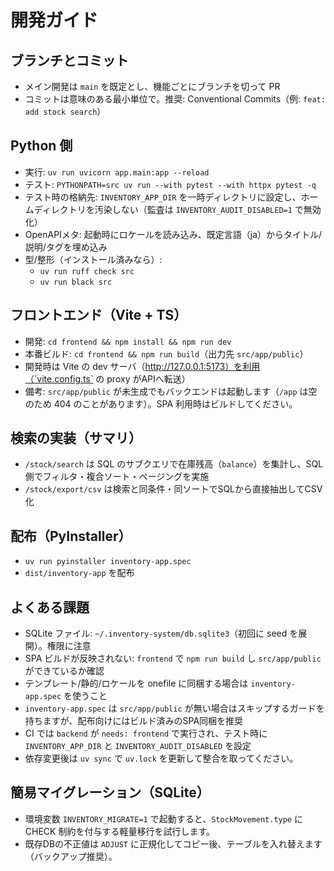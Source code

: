 # 開発ガイド

## ブランチとコミット
- メイン開発は `main` を既定とし、機能ごとにブランチを切って PR
- コミットは意味のある最小単位で。推奨: Conventional Commits（例: `feat: add stock search`）

## Python 側
- 実行: `uv run uvicorn app.main:app --reload`
- テスト: `PYTHONPATH=src uv run --with pytest --with httpx pytest -q`
- テスト時の格納先: `INVENTORY_APP_DIR` を一時ディレクトリに設定し、ホームディレクトリを汚染しない（監査は `INVENTORY_AUDIT_DISABLED=1` で無効化）
- OpenAPIメタ: 起動時にロケールを読み込み、既定言語（ja）からタイトル/説明/タグを埋め込み
- 型/整形（インストール済みなら）:
  - `uv run ruff check src`
  - `uv run black src`

## フロントエンド（Vite + TS）
- 開発: `cd frontend && npm install && npm run dev`
- 本番ビルド: `cd frontend && npm run build`（出力先 `src/app/public`）
- 開発時は Vite の dev サーバ（http://127.0.0.1:5173）を利用（`vite.config.ts` の proxy がAPIへ転送）
 - 備考: `src/app/public` が未生成でもバックエンドは起動します（`/app` は空のため 404 のことがあります）。SPA 利用時はビルドしてください。

## 検索の実装（サマリ）
- `/stock/search` は SQL のサブクエリで在庫残高（`balance`）を集計し、SQL側でフィルタ・複合ソート・ページングを実施
- `/stock/export/csv` は検索と同条件・同ソートでSQLから直接抽出してCSV化

## 配布（PyInstaller）
- `uv run pyinstaller inventory-app.spec`
- `dist/inventory-app` を配布

## よくある課題
- SQLite ファイル: `~/.inventory-system/db.sqlite3`（初回に seed を展開）。権限に注意
- SPA ビルドが反映されない: `frontend` で `npm run build` し `src/app/public` ができているか確認
 - テンプレート/静的/ロケールを onefile に同梱する場合は `inventory-app.spec` を使うこと
 - `inventory-app.spec` は `src/app/public` が無い場合はスキップするガードを持ちますが、配布向けにはビルド済みのSPA同梱を推奨
 - CI では `backend` が `needs: frontend` で実行され、テスト時に `INVENTORY_APP_DIR` と `INVENTORY_AUDIT_DISABLED` を設定
 - 依存変更後は `uv sync` で `uv.lock` を更新して整合を取ってください。

## 簡易マイグレーション（SQLite）
- 環境変数 `INVENTORY_MIGRATE=1` で起動すると、`StockMovement.type` に CHECK 制約を付与する軽量移行を試行します。
- 既存DBの不正値は `ADJUST` に正規化してコピー後、テーブルを入れ替えます（バックアップ推奨）。
